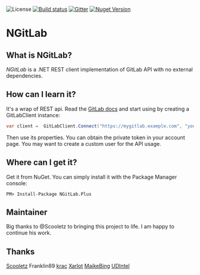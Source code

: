 ![License](https://img.shields.io/github/license/maikebing/NGitLab.svg)
[![Build status](https://ci.appveyor.com/api/projects/status/mnrc72h8t4sj8krj?svg=true)](https://ci.appveyor.com/project/MaiKeBing/ngitlab)
[![Gitter](https://badges.gitter.im/JoinChat.svg)](https://gitter.im/ML-Software/NGitLab?utm_source=badge&utm_medium=badge&utm_campaign=pr-badge&utm_content=badge)
[![Nuget Version](https://img.shields.io/nuget/v/NGitLab.Plus.svg)](https://www.nuget.org/packages/NGitLab.Plus/)
 

# NGitLab

## What is NGitLab?

*NGitLab* is a .NET REST client implementation of GitLab API with no external dependencies.

## How can I learn it?

It's a wrap of REST api. Read the [GitLab docs](https://github.com/gitlabhq/gitlabhq/tree/master/doc/api) and start using by creating a GitLabClient instance:

```csharp
var client =  GitLabClient.Connect("https://mygitlab.example.com", "your_private_token");
```

Then use its properties. You can obtain the private token in your account page. You may want to create a custom user for the API usage.

## Where can I get it?

Get it from NuGet. You can simply install it with the Package Manager console:

    PM> Install-Package NGitLab.Plus  

## Maintainer

Big thanks to @Scooletz to bringing this project to life. I am happy to continue his work.

## Thanks
[Scooletz](https://github.com/Scooletz)
Franklin89
[krac](https://github.com/krac)
[Xarlot](https://github.com/Xarlot)
[MaikeBing](https://github.com/maikebing)
[UDIntel](https://github.com/stevenxi)
